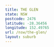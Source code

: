 ```yaml
---
title: THE GLEN
state: NSW
postcode: 2476
latitude: -28.36456
longitude: 152.49765
url: /nsw/the-glen/
layout: suburb
---
```

